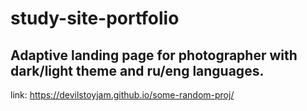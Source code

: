 # study-site-portfolio

## Adaptive landing page for photographer with dark/light theme and ru/eng languages.

link: https://devilstoyjam.github.io/some-random-proj/
